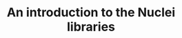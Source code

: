 ---
title: 'An introduction to the Nuclei libraries'
tags: ['Nuclei']
commentIssueId: 5000
ignore: true
---